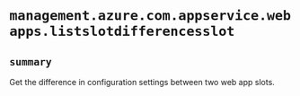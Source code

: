 # `management.azure.com.appservice.webapps.listslotdifferencesslot`

## `summary`
Get the difference in configuration settings between two web app slots.


